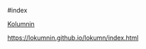 #index
<!--IMG src="https://github.com/lokumnin/lokumn/blob/master/IMG_20200203_105635.jpg"-->
<a href="https://kolumnin.github.io/">Kolumnin</a>
<!--IMG src="https://github.com/lokumnin/lokumn/IMG_20200203_105635.jpg"-->
https://lokumnin.github.io/lokumn/index.html
